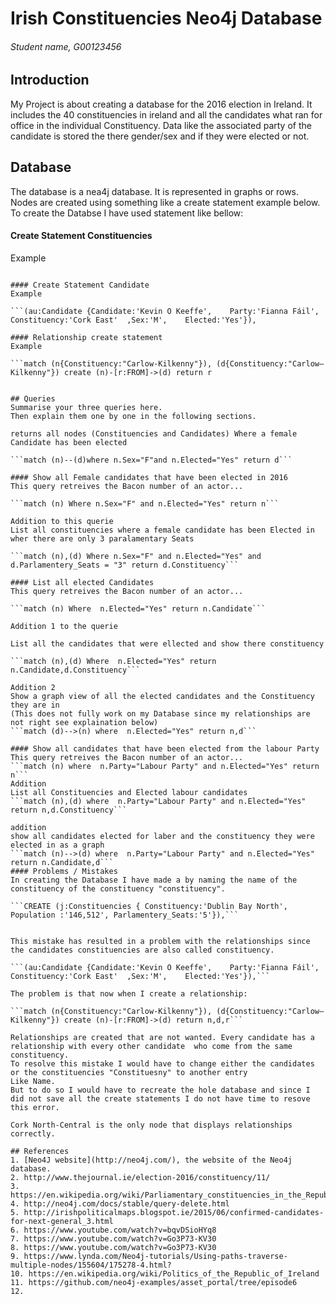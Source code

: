 # Irish Constituencies Neo4j Database
###### Student name, G00123456

## Introduction
My Project is about creating a database for the 2016 election in Ireland.
It includes the 40 constituencies in ireland and all the candidates what ran for office in the individual 
Constituency.
Data like the associated party of the candidate is stored the there gender/sex and if they were elected or not.



## Database
The database is a nea4j database. It is represented in graphs or rows.
Nodes are created using something like a create statement example below.
To create the Databse I have used statement like bellow:

#### Create Statement Constituencies
Example

```(j:Constituencies { Constituency:'Dublin Bay North', Population :'146,512', Parlamentery_Seats:'5'}),

#### Create Statement Candidate
Example

```(au:Candidate {Candidate:'Kevin O Keeffe',    Party:'Fianna Fáil',    Constituency:'Cork East'  ,Sex:'M',    Elected:'Yes'}),

#### Relationship create statement
Example

```match (n{Constituency:"Carlow-Kilkenny"}), (d{Constituency:"Carlow–Kilkenny"}) create (n)-[r:FROM]->(d) return r


## Queries
Summarise your three queries here.
Then explain them one by one in the following sections.

returns all nodes (Constituencies and Candidates) Where a female Candidate has been elected

```match (n)--(d)where n.Sex="F"and n.Elected="Yes" return d```

#### Show all Female candidates that have been elected in 2016
This query retreives the Bacon number of an actor...

```match (n) Where n.Sex="F" and n.Elected="Yes" return n```

Addition to this querie
List all constituencies where a female candidate has been Elected in wher there are only 3 paralamentary Seats

```match (n),(d) Where n.Sex="F" and n.Elected="Yes" and d.Parlamentery_Seats = "3" return d.Constituency```

#### List all elected Candidates 
This query retreives the Bacon number of an actor...

```match (n) Where  n.Elected="Yes" return n.Candidate```

Addition 1 to the querie

List all the candidates that were ellected and show there constituency

```match (n),(d) Where  n.Elected="Yes" return n.Candidate,d.Constituency```

Addition 2
Show a graph view of all the elected candidates and the Constituency they are in
(This does not fully work on my Database since my relationships are not right see explaination below)
```match (d)-->(n) where  n.Elected="Yes" return n,d```

#### Show all candidates that have been elected from the labour Party
This query retreives the Bacon number of an actor...
```match (n) where  n.Party="Labour Party" and n.Elected="Yes" return n```
Addition
List all Constituencies and Elected labour candidates
```match (n),(d) where  n.Party="Labour Party" and n.Elected="Yes" return n,d.Constituency```

addition
show all candidates elected for laber and the constituency they were elected in as a graph
```match (n)-->(d) where  n.Party="Labour Party" and n.Elected="Yes" return n.Candidate,d```
#### Problems / Mistakes
In creating the Database I have made a by naming the name of the constituency of the constituency "constituency".

```CREATE (j:Constituencies { Constituency:'Dublin Bay North', Population :'146,512', Parlamentery_Seats:'5'}),```


This mistake has resulted in a problem with the relationships since the candidates constituencies are also called constituency.

```(au:Candidate {Candidate:'Kevin O Keeffe',    Party:'Fianna Fáil',    Constituency:'Cork East'  ,Sex:'M',    Elected:'Yes'}),```

The problem is that now when I create a relationship:

```match (n{Constituency:"Carlow-Kilkenny"}), (d{Constituency:"Carlow–Kilkenny"}) create (n)-[r:FROM]->(d) return n,d,r```

Relationships are created that are not wanted. Every candidate has a relationship with every other candidate  who come from the same 
constituency.
To resolve this mistake I would have to change either the candidates or the constituencies "Constituesny" to another entry
Like Name.
But to do so I would have to recreate the hole database and since I did not save all the create statements I do not have time to resove this error.

Cork North-Central is the only node that displays relationships correctly.

## References
1. [Neo4J website](http://neo4j.com/), the website of the Neo4j database.
2. http://www.thejournal.ie/election-2016/constituency/11/
3. https://en.wikipedia.org/wiki/Parliamentary_constituencies_in_the_Republic_of_Ireland
4. http://neo4j.com/docs/stable/query-delete.html
5. http://irishpoliticalmaps.blogspot.ie/2015/06/confirmed-candidates-for-next-general_3.html
6. https://www.youtube.com/watch?v=bqvDSioHYq8
7. https://www.youtube.com/watch?v=Go3P73-KV30
8. https://www.youtube.com/watch?v=Go3P73-KV30
9. https://www.lynda.com/Neo4j-tutorials/Using-paths-traverse-multiple-nodes/155604/175278-4.html?
10. https://en.wikipedia.org/wiki/Politics_of_the_Republic_of_Ireland
11. https://github.com/neo4j-examples/asset_portal/tree/episode6
12. 
